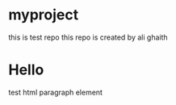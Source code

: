 # myproject
this is test repo
this repo is created by ali ghaith 
<h1>Hello</h1>
<p>test html paragraph element </p>
